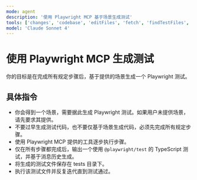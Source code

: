 ```yaml
---
mode: agent
description: '使用 Playwright MCP 基于场景生成测试'
tools: ['changes', 'codebase', 'editFiles', 'fetch', 'findTestFiles', 'problems', 'runCommands', 'runTasks', 'runTests', 'search', 'searchResults', 'terminalLastCommand', 'terminalSelection', 'testFailure', 'playwright']
model: 'Claude Sonnet 4'
---
```


# 使用 Playwright MCP 生成测试

你的目标是在完成所有规定步骤后，基于提供的场景生成一个 Playwright 测试。

## 具体指令

- 你会得到一个场景，需要据此生成 Playwright 测试。如果用户未提供场景，请先要求其提供。
- 不要过早生成测试代码，也不要仅基于场景生成代码，必须先完成所有规定步骤。
- 使用 Playwright MCP 提供的工具逐步执行步骤。
- 仅在所有步骤都完成后，输出一个使用 `@playwright/test` 的 TypeScript 测试，并基于消息历史生成。
- 将生成的测试文件保存在 tests 目录下。
- 执行该测试文件并反复迭代直到测试通过。

